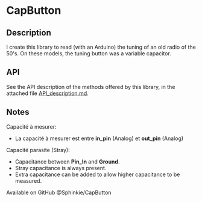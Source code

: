 # CapButton

## Description
I create this library to read (with an Arduino) the tuning of an old radio of the 50's.
On these models, the tuning button was a variable capacitor.

## API
See the API description of the methods offered by this library, in the attached file [API_description.md](API_description.md).

## Notes
Capacité à mesurer:
* La capacité à mesurer est entre **in_pin** (Analog) et **out_pin** (Analog)  

Capacité parasite (Stray):
* Capacitance between **Pin_In** and **Ground**.
* Stray capacitance is always present. 
* Extra capacitance can be added to allow higher capacitance to be measured.


Available on GitHub @Sphinkie/CapButton
